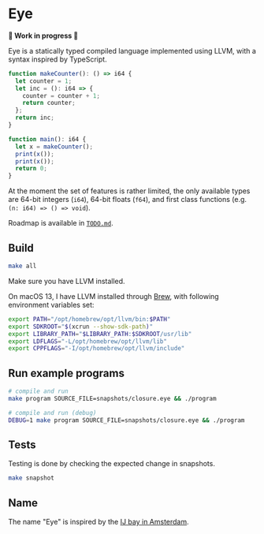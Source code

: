 # Eye

**🚧 Work in progress 🚧**

Eye is a statically typed compiled language implemented using LLVM, with a syntax inspired by TypeScript.

```typescript
function makeCounter(): () => i64 {
  let counter = 1;
  let inc = (): i64 => {
    counter = counter + 1;
    return counter;
  };
  return inc;
}

function main(): i64 {
  let x = makeCounter();
  print(x());
  print(x());
  return 0;
}
```

At the moment the set of features is rather limited, the only available types are 64-bit integers (`i64`), 64-bit floats (`f64`), and first class functions (e.g. `(n: i64) => () => void`).

Roadmap is available in [`TODO.md`](TODO.md).

## Build

```bash
make all
```

Make sure you have LLVM installed.

On macOS 13, I have LLVM installed through [Brew](https://formulae.brew.sh/formula/llvm), with following environment variables set:

```bash
export PATH="/opt/homebrew/opt/llvm/bin:$PATH"
export SDKROOT="$(xcrun --show-sdk-path)"
export LIBRARY_PATH="$LIBRARY_PATH:$SDKROOT/usr/lib"
export LDFLAGS="-L/opt/homebrew/opt/llvm/lib"
export CPPFLAGS="-I/opt/homebrew/opt/llvm/include"
```

## Run example programs

```bash
# compile and run
make program SOURCE_FILE=snapshots/closure.eye && ./program

# compile and run (debug)
DEBUG=1 make program SOURCE_FILE=snapshots/closure.eye && ./program
```

## Tests

Testing is done by checking the expected change in snapshots.

```bash
make snapshot
```

## Name

The name "Eye" is inspired by the [IJ bay in Amsterdam](https://en.wikipedia.org/wiki/IJ_(Amsterdam)).